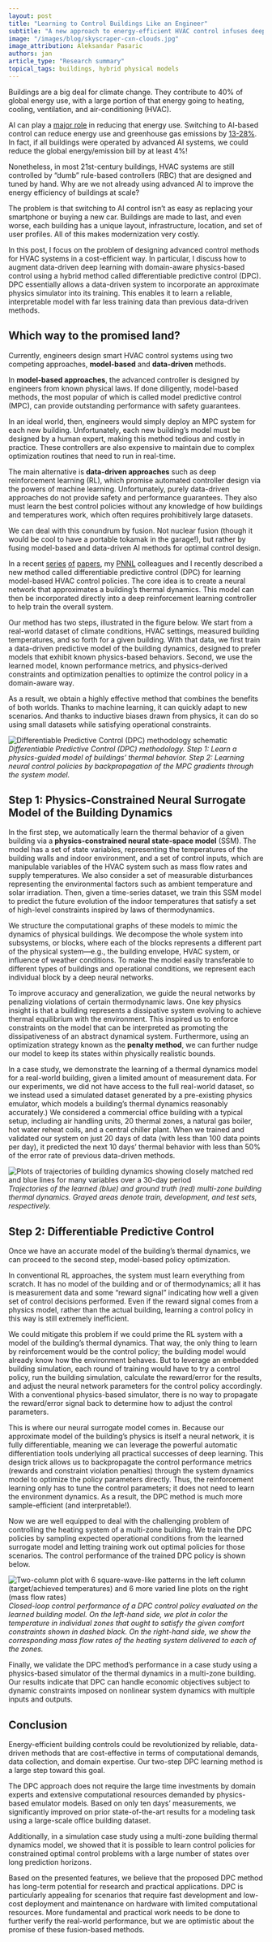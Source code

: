 ```yaml
---
layout: post
title: "Learning to Control Buildings Like an Engineer"
subtitle: "A new approach to energy-efficient HVAC control infuses deep learning with guidance from physics."
image: "/images/blog/skyscraper-cxn-clouds.jpg"
image_attribution: Aleksandar Pasaric
authors: jan
article_type: "Research summary"
topical_tags: buildings, hybrid physical models
---
```



Buildings are a big deal for climate change. They contribute to 40% of global energy use, with a large portion of that energy going to heating, cooling, ventilation, and air-conditioning (HVAC).

AI can play a [major role](https://www.climatechange.ai/summaries?section=Buildings+%26+Cities) in reducing that energy use. Switching to AI-based control can reduce energy use and greenhouse gas emissions by [13-28%](https://www.sciencedirect.com/science/article/pii/S1367578820300584). In fact, if all buildings were operated by advanced AI systems, we could reduce the global energy/emission bill by at least 4%!

Nonetheless, in most 21st-century buildings, HVAC systems are still controlled by “dumb” rule-based controllers (RBC) that are designed and tuned by hand. Why are we not already using advanced AI to improve the energy efficiency of buildings at scale?

The problem is that switching to AI control isn’t as easy as replacing your smartphone or buying a new car. Buildings are made to last, and even worse, each building has a unique layout, infrastructure, location, and set of user profiles. All of this makes modernization very costly.

In this post, I focus on the problem of designing advanced control methods for HVAC systems in a cost-efficient way. In particular, I discuss how to augment data-driven deep learning with domain-aware physics-based control using a hybrid method called differentiable predictive control (DPC). DPC essentially allows a data-driven system to incorporate an approximate physics simulator into its training. This enables it to learn a reliable, interpretable model with far less training data than previous data-driven methods.


## Which way to the promised land?

Currently, engineers design smart HVAC control systems using two competing approaches, **model-based** and **data-driven** methods.

In **model-based approaches**, the advanced controller is designed by engineers from known physical laws. If done diligently, model-based methods, the most popular of which is called model predictive control (MPC), can provide outstanding performance with safety guarantees.

In an ideal world, then, engineers would simply deploy an MPC system for each new building. Unfortunately, each new building’s model must be designed by a human expert, making this method tedious and costly in practice. These controllers are also expensive to maintain due to complex optimization routines that need to run in real-time.

The main alternative is **data-driven approaches** such as deep reinforcement learning (RL), which promise automated controller design via the powers of machine learning. Unfortunately, purely data-driven approaches do not provide safety and performance guarantees. They also must learn the best control policies without any knowledge of how buildings and temperatures work, which often requires prohibitively large datasets. 

We can deal with this conundrum by fusion. Not nuclear fusion (though it would be cool to have a portable tokamak in the garage!), but rather by fusing model-based and data-driven AI methods for optimal control design. 

In a recent [series](https://www.sciencedirect.com/science/article/pii/S0378778821002760) [of](https://www.sciencedirect.com/science/article/pii/S2405896321012933) [papers](https://arxiv.org/abs/2004.11184), my [PNNL](https://www.pnnl.gov/) colleagues and I recently described a new method called differentiable predictive control (DPC) for learning model-based HVAC control policies. The core idea is to create a neural network that approximates a building’s thermal dynamics. This model can then be incorporated directly into a deep reinforcement learning controller to help train the overall system.

Our method has two steps, illustrated in the figure below. We start from a real-world dataset of climate conditions, HVAC settings, measured building temperatures, and so forth for a given building. With that data, we first train a data-driven predictive model of the building dynamics, designed to prefer models that exhibit known physics-based behaviors. Second, we use the learned model, known performance metrics, and physics-derived constraints and optimization penalties to optimize the control policy in a domain-aware way.

As a result, we obtain a highly effective method that combines the benefits of both worlds. Thanks to machine learning, it can quickly adapt to new scenarios. And thanks to inductive biases drawn from physics, it can do so using small datasets while satisfying operational constraints. 


![Differentiable Predictive Control (DPC) methodology schematic](/images/blog/dpc-methodology.png "Differentiable Predictive Control (DPC) methodology schematic")
*Differentiable Predictive Control (DPC) methodology. Step 1: Learn a physics-guided model of buildings’ thermal behavior.  Step 2: Learning neural control policies by backpropagation of the MPC gradients through the system model.*

## Step 1: Physics-Constrained Neural Surrogate Model of the Building Dynamics

In the first step, we automatically learn the thermal behavior of a given building via a **physics-constrained neural state-space model** (SSM). The model has a set of state variables, representing the temperatures of the building walls and indoor environment, and a set of control inputs, which are manipulable variables of the HVAC system such as mass flow rates and supply temperatures. We also consider a set of measurable disturbances representing the environmental factors such as ambient temperature and solar irradiation. Then, given a time-series dataset, we train this SSM model to predict the future evolution of the indoor temperatures that satisfy a set of high-level constraints inspired by laws of thermodynamics.

We structure the computational graphs of these models to mimic the dynamics of physical buildings. We decompose the whole system into subsystems, or blocks, where each of the blocks represents a different part of the physical system—e.g., the building envelope, HVAC system, or influence of weather conditions. To make the model easily transferable to different types of buildings and operational conditions, we represent each individual block by a deep neural networks. 

To improve accuracy and generalization, we guide the neural networks by penalizing violations of certain thermodynamic laws. One key physics insight is that a building represents a dissipative system evolving to achieve thermal equilibrium with the environment. This inspired us to enforce constraints on the model that can be interpreted as promoting the dissipativeness of an abstract dynamical system. Furthermore, using an optimization strategy known as the **penalty method**, we can further nudge our model to keep its states within physically realistic bounds. 

In a case study, we demonstrate the learning of a thermal dynamics model for a real-world building, given a limited amount of measurement data. For our experiments, we did not have access to the full real-world dataset, so we instead used a simulated dataset generated by a pre-existing physics emulator, which models a building’s thermal dynamics reasonably accurately.) We considered a commercial office building with a typical setup, including air handling units, 20 thermal zones, a natural gas boiler, hot water reheat coils, and a central chiller plant. When we trained and validated our system on just 20 days of data (with less than 100 data points per day), it predicted the next 10 days’ thermal behavior with less than 50% of the error rate of previous data-driven methods.

![Plots of trajectories of building dynamics showing closely matched red and blue lines for many variables over a 30-day period](/images/blog/dpc-plot-1.png "Plots of trajectories of building dynamics")
*Trajectories of the learned (blue) and ground truth (red) multi-zone building thermal dynamics. Grayed areas denote train, development, and test sets, respectively.*


## Step 2: Differentiable Predictive Control

Once we have an accurate model of the building’s thermal dynamics, we can proceed to the second step, model-based policy optimization.

In conventional RL approaches, the system must learn everything from scratch. It has no model of the building and or of thermodynamics; all it has is measurement data and some “reward signal” indicating how well a given set of control decisions performed. Even if the reward signal comes from a physics model, rather than the actual building, learning a control policy in this way is still extremely inefficient.

We could mitigate this problem if we could prime the RL system with a model of the building’s thermal dynamics. That way, the only thing to learn by reinforcement would be the control policy; the building model would already know how the environment behaves. But to leverage an embedded building simulation, each round of training would have to try a control policy, run the building simulation, calculate the reward/error for the results, and adjust the neural network parameters for the control policy accordingly. With a conventional physics-based simulator, there is no way to propagate the reward/error signal back to determine how to adjust the control parameters.

This is where our neural surrogate model comes in. Because our approximate model of the building’s physics is itself a neural network, it is fully differentiable, meaning we can leverage the powerful automatic differentiation tools underlying all practical successes of deep learning. This design trick allows us to backpropagate the control performance metrics (rewards and constraint violation penalties) through the system dynamics model to optimize the policy parameters directly. Thus, the reinforcement learning only has to tune the control parameters; it does not need to learn the environment dynamics. As a result,  the DPC method is much more sample-efficient (and interpretable!).

Now we are well equipped to deal with the challenging problem of controlling the heating system of a multi-zone building. We train the DPC policies by sampling expected operational conditions from the learned surrogate model and letting training work out optimal policies for those scenarios. The control performance of the trained DPC policy is shown below.



![Two-column plot with 6 square-wave-like patterns in the left column (target/achieved temperatures) and 6 more varied line plots on the right (mass flow rates)](/images/blog/dpc-plot-2.png "Plots of DPC control performance for temperature and mass flow")
*Closed-loop control performance of a DPC control policy evaluated on the learned building model. On the left-hand side, we plot in color the temperature in individual zones that ought to satisfy the given comfort constraints shown in dashed black. On the right-hand side, we show the corresponding mass flow rates of the heating system delivered to each of the zones.*

Finally, we validate the DPC method’s performance in a case study using a physics-based simulator of the thermal dynamics in a multi-zone building. Our results indicate that DPC can handle economic objectives subject to dynamic constraints imposed on nonlinear system dynamics with multiple inputs and outputs.


## Conclusion

Energy-efficient building controls could be revolutionized by reliable, data-driven methods that are cost-effective in terms of computational demands, data collection, and domain expertise. Our two-step DPC learning method is a large step toward this goal.

The DPC approach does not require the large time investments by domain experts and extensive computational resources demanded by physics-based emulator models. Based on only ten days’ measurements, we significantly improved on prior state-of-the-art results for a modeling task using a large-scale office building dataset.

Additionally, in a simulation case study using a multi-zone building thermal dynamics model, we showed that it is possible to learn control policies for constrained optimal control problems with a large number of states over long prediction horizons. 

Based on the presented features, we believe that the proposed DPC method has long-term potential for research and practical applications. DPC is particularly appealing for  scenarios that require fast development and low-cost deployment and maintenance on hardware with limited computational resources. More fundamental and practical work needs to be done to further verify the real-world performance, but we are optimistic about the promise of these fusion-based methods. 

